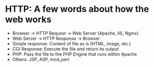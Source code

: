 # HTTP: A few words about how the web works

* Browser -> HTTP Request -> Web Server (Apache, IIS, Nginx)
* Web Server -> HTTP Response -> Browser
* Simple response: Content of file as is (HTML, image, etc.)
* CGI Response: Execute the file and return its output
* PHP: Pass the file to the PHP Engine that runs within Apache
* Others: JSP, ASP, mod_perl


